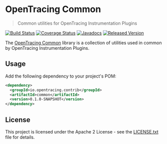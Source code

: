 # OpenTracing Common

> Common utilities for OpenTracing Instrumentation Plugins

[![Build Status](https://travis-ci.org/opentracing-contrib/java-common.svg?branch=master)](https://travis-ci.org/opentracing-contrib/java-common)
[![Coverage Status](https://coveralls.io/repos/github/opentracing-contrib/java-common/badge.svg?branch=master)](https://coveralls.io/github/opentracing-contrib/java-common?branch=master)
[![Javadocs](https://www.javadoc.io/badge/io.opentracing.contrib/common.svg)](https://www.javadoc.io/doc/io.opentracing.contrib/common)
[![Released Version](https://img.shields.io/maven-central/v/io.opentracing.contrib/common.svg)](https://mvnrepository.com/artifact/io.opentracing.contrib/common)

The <ins>OpenTracing Common</ins> library is a collection of utilities used in common by OpenTracing Instrumentation Plugins.

## Usage

Add the following dependency to your project's POM:

```xml
<dependency>
  <groupId>io.opentracing.contrib</groupId>
  <artifactId>common</artifactId>
  <version>0.1.0-SNAPSHOT</version>
</dependency>
```

## License

This project is licensed under the Apache 2 License - see the [LICENSE.txt](LICENSE.txt) file for details.
